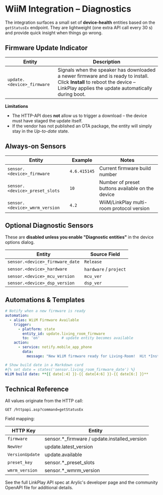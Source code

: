 # WiiM Integration – Diagnostics

The integration surfaces a small set of **device-health** entities based on the `getStatusEx` endpoint.  They are lightweight (one extra API call every 30 s) and provide quick insight when things go wrong.

## Firmware Update Indicator

| Entity | Description |
|--------|-------------|
| `update.<device>_firmware` | Signals when the speaker has downloaded a newer firmware and is ready to install.  Click **Install** to reboot the device – LinkPlay applies the update automatically during boot. |

**Limitations**
* The HTTP-API does **not** allow us to trigger a download – the device must have staged the update itself.
* If the vendor has not published an OTA package, the entity will simply stay in the *Up-to-date* state.

## Always-on Sensors

| Entity | Example | Notes |
|--------|---------|-------|
| `sensor.<device>_firmware` | `4.6.415145` | Current firmware build number |
| `sensor.<device>_preset_slots` | `10` | Number of preset buttons available on the device |
| `sensor.<device>_wmrm_version` | `4.2` | WiiM/LinkPlay multi-room protocol version |

## Optional Diagnostic Sensors

These are **disabled unless you enable "Diagnostic entities"** in the device options dialog.

| Entity | Source Field |
|--------|--------------|
| `sensor.<device>_firmware_date` | `Release` |
| `sensor.<device>_hardware`      | `hardware` / `project` |
| `sensor.<device>_mcu_version`   | `mcu_ver` |
| `sensor.<device>_dsp_version`   | `dsp_ver` |

## Automations & Templates

```yaml
# Notify when a new firmware is ready
automation:
  - alias: WiiM Firmware Available
    trigger:
      - platform: state
        entity_id: update.living_room_firmware
        to: 'on'          # update entity becomes available
    action:
      - service: notify.mobile_app_phone
        data:
          message: "New WiiM firmware ready for Living-Room!  Hit *Install* in HA to update."
```

```yaml
# Show build date in a Markdown card
#{% set date = states('sensor.living_room_firmware_date') %}
WiiM build date: **{{ date[:4] }}-{{ date[4:6] }}-{{ date[6:] }}**
```

## Technical Reference

All values originate from the HTTP call:

```
GET /httpapi.asp?command=getStatusEx
```

Field mapping:

| HTTP Key        | Entity            |
|-----------------|-------------------|
| `firmware`      | sensor.*_firmware / update.installed_version |
| `NewVer`        | update.latest_version |
| `VersionUpdate` | update.available |
| `preset_key`    | sensor.*_preset_slots |
| `wmrm_version`  | sensor.*_wmrm_version |

See the full LinkPlay API spec at Arylic's developer page and the community OpenAPI file for additional details. 